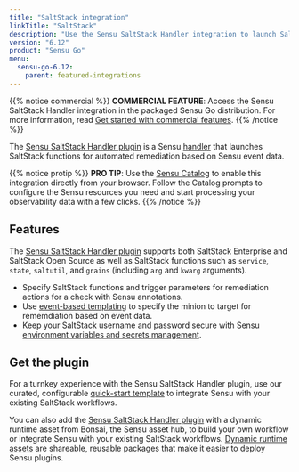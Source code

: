 ```yaml
---
title: "SaltStack integration"
linkTitle: "SaltStack"
description: "Use the Sensu SaltStack Handler integration to launch SaltStack functions for automated remediation based on Sensu observability event data."
version: "6.12"
product: "Sensu Go"
menu: 
  sensu-go-6.12:
    parent: featured-integrations
---
```


{{% notice commercial %}}
**COMMERCIAL FEATURE**: Access the Sensu SaltStack Handler integration in the packaged Sensu Go distribution.
For more information, read [Get started with commercial features](../../../commercial/).
{{% /notice %}}

The [Sensu SaltStack Handler plugin][4] is a Sensu [handler][1] that launches SaltStack functions for automated remediation based on Sensu event data.

{{% notice protip %}}
**PRO TIP**: Use the [Sensu Catalog](../../../catalog/sensu-catalog/) to enable this integration directly from your browser.
Follow the Catalog prompts to configure the Sensu resources you need and start processing your observability data with a few clicks.
{{% /notice %}}

## Features

The [Sensu SaltStack Handler plugin][4] supports both SaltStack Enterprise and SaltStack Open Source as well as SaltStack functions such as `service`, `state`, `saltutil`, and `grains` (including `arg` and `kwarg` arguments).

- Specify SaltStack functions and trigger parameters for remediation actions for a check with Sensu annotations.
- Use [event-based templating][2] to specify the minion to target for rememdiation based on event data.
- Keep your SaltStack username and password secure with Sensu [environment variables and secrets management][7].

## Get the plugin

For a turnkey experience with the Sensu SaltStack Handler plugin, use our curated, configurable [quick-start template][3] to integrate Sensu with your existing SaltStack workflows.

You can also add the [Sensu SaltStack Handler plugin][4] with a dynamic runtime asset from Bonsai, the Sensu asset hub, to build your own workflow or integrate Sensu with your existing SaltStack workflows.
[Dynamic runtime assets][5] are shareable, reusable packages that make it easier to deploy Sensu plugins.


[1]: ../../../observability-pipeline/observe-process/handlers/
[2]: ../../../observability-pipeline/observe-process/handler-templates/
[3]: https://github.com/sensu/catalog/blob/docs-archive/integrations/saltstack/saltstack-handler.yaml
[4]: https://bonsai.sensu.io/assets/sensu/sensu-saltstack-handler
[5]: ../../assets/
[7]: ../../../operations/manage-secrets/
